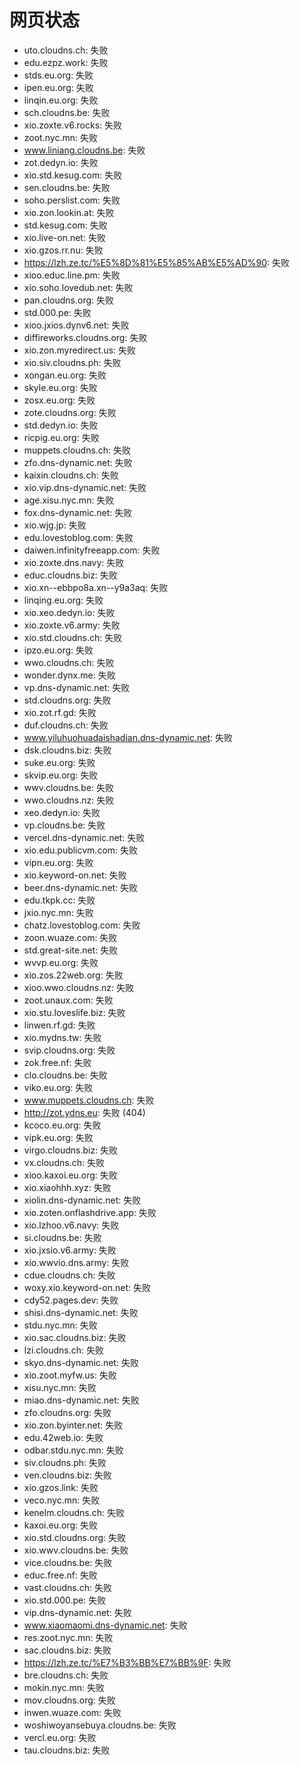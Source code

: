 # 网页状态
- uto.cloudns.ch: 失败
- edu.ezpz.work: 失败
- stds.eu.org: 失败
- ipen.eu.org: 失败
- linqin.eu.org: 失败
- sch.cloudns.be: 失败
- xio.zoxte.v6.rocks: 失败
- zoot.nyc.mn: 失败
- www.liniang.cloudns.be: 失败
- zot.dedyn.io: 失败
- xio.std.kesug.com: 失败
- sen.cloudns.be: 失败
- soho.perslist.com: 失败
- xio.zon.lookin.at: 失败
- std.kesug.com: 失败
- xio.live-on.net: 失败
- xio.gzos.rr.nu: 失败
- https://lzh.ze.tc/%E5%8D%81%E5%85%AB%E5%AD%90: 失败
- xioo.educ.line.pm: 失败
- xio.soho.lovedub.net: 失败
- pan.cloudns.org: 失败
- std.000.pe: 失败
- xioo.jxios.dynv6.net: 失败
- diffireworks.cloudns.org: 失败
- xio.zon.myredirect.us: 失败
- xio.siv.cloudns.ph: 失败
- xongan.eu.org: 失败
- skyle.eu.org: 失败
- zosx.eu.org: 失败
- zote.cloudns.org: 失败
- std.dedyn.io: 失败
- ricpig.eu.org: 失败
- muppets.cloudns.ch: 失败
- zfo.dns-dynamic.net: 失败
- kaixin.cloudns.ch: 失败
- xio.vip.dns-dynamic.net: 失败
- age.xisu.nyc.mn: 失败
- fox.dns-dynamic.net: 失败
- xio.wjg.jp: 失败
- edu.lovestoblog.com: 失败
- daiwen.infinityfreeapp.com: 失败
- xio.zoxte.dns.navy: 失败
- educ.cloudns.biz: 失败
- xio.xn--ebbpo8a.xn--y9a3aq: 失败
- linqing.eu.org: 失败
- xio.xeo.dedyn.io: 失败
- xio.zoxte.v6.army: 失败
- xio.std.cloudns.ch: 失败
- ipzo.eu.org: 失败
- wwo.cloudns.ch: 失败
- wonder.dynx.me: 失败
- vp.dns-dynamic.net: 失败
- std.cloudns.org: 失败
- xio.zot.rf.gd: 失败
- duf.cloudns.ch: 失败
- www.yiluhuohuadaishadian.dns-dynamic.net: 失败
- dsk.cloudns.biz: 失败
- suke.eu.org: 失败
- skvip.eu.org: 失败
- wwv.cloudns.be: 失败
- wwo.cloudns.nz: 失败
- xeo.dedyn.io: 失败
- vp.cloudns.be: 失败
- vercel.dns-dynamic.net: 失败
- xio.edu.publicvm.com: 失败
- vipn.eu.org: 失败
- xio.keyword-on.net: 失败
- beer.dns-dynamic.net: 失败
- edu.tkpk.cc: 失败
- jxio.nyc.mn: 失败
- chatz.lovestoblog.com: 失败
- zoon.wuaze.com: 失败
- std.great-site.net: 失败
- wvvp.eu.org: 失败
- xio.zos.22web.org: 失败
- xioo.wwo.cloudns.nz: 失败
- zoot.unaux.com: 失败
- xio.stu.loveslife.biz: 失败
- linwen.rf.gd: 失败
- xio.mydns.tw: 失败
- svip.cloudns.org: 失败
- zok.free.nf: 失败
- clo.cloudns.be: 失败
- viko.eu.org: 失败
- www.muppets.cloudns.ch: 失败
- http://zot.ydns.eu: 失败 (404)
- kcoco.eu.org: 失败
- vipk.eu.org: 失败
- virgo.cloudns.biz: 失败
- vx.cloudns.ch: 失败
- xioo.kaxoi.eu.org: 失败
- xio.xiaohhh.xyz: 失败
- xiolin.dns-dynamic.net: 失败
- xio.zoten.onflashdrive.app: 失败
- xio.lzhoo.v6.navy: 失败
- si.cloudns.be: 失败
- xio.jxsio.v6.army: 失败
- xio.wwvio.dns.army: 失败
- cdue.cloudns.ch: 失败
- woxy.xio.keyword-on.net: 失败
- cdy52.pages.dev: 失败
- shisi.dns-dynamic.net: 失败
- stdu.nyc.mn: 失败
- xio.sac.cloudns.biz: 失败
- lzi.cloudns.ch: 失败
- skyo.dns-dynamic.net: 失败
- xio.zoot.myfw.us: 失败
- xisu.nyc.mn: 失败
- miao.dns-dynamic.net: 失败
- zfo.cloudns.org: 失败
- xio.zon.byinter.net: 失败
- edu.42web.io: 失败
- odbar.stdu.nyc.mn: 失败
- siv.cloudns.ph: 失败
- ven.cloudns.biz: 失败
- xio.gzos.link: 失败
- veco.nyc.mn: 失败
- kenelm.cloudns.ch: 失败
- kaxoi.eu.org: 失败
- xio.std.cloudns.org: 失败
- xio.wwv.cloudns.be: 失败
- vice.cloudns.be: 失败
- educ.free.nf: 失败
- vast.cloudns.ch: 失败
- xio.std.000.pe: 失败
- vip.dns-dynamic.net: 失败
- www.xiaomaomi.dns-dynamic.net: 失败
- res.zoot.nyc.mn: 失败
- sac.cloudns.biz: 失败
- https://lzh.ze.tc/%E7%B3%BB%E7%BB%9F: 失败
- bre.cloudns.ch: 失败
- mokin.nyc.mn: 失败
- mov.cloudns.org: 失败
- inwen.wuaze.com: 失败
- woshiwoyansebuya.cloudns.be: 失败
- vercl.eu.org: 失败
- tau.cloudns.biz: 失败
